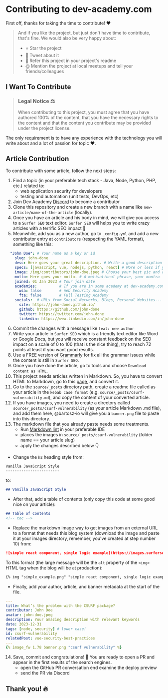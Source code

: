 <!-- omit in toc -->
# Contributing to dev-academy.com

First off, thanks for taking the time to contribute! ❤️

> And if you like the project, but just don't have time to contribute, that's fine. We would also be very happy about:
> - ⭐️ Star the project
> - 🐥 Tweet about it
> - 📖 Refer this project in your project's readme
> - @ Mention the project at local meetups and tell your friends/colleagues

## I Want To Contribute

> ### Legal Notice ⚖️ <!-- omit in toc -->
> When contributing to this project, you must agree that you have authored 100% of the content, that you have the necessary rights to the content and that the content you contribute may be provided under the project license.

The only requirement is to have any experience with the technology you will write about and a lot of passion for topic ❤️.

## Article Contribution

To contribute with some article, follow the next steps:

1. Find a topic (in your preferable tech stack - Java, Node, Python, PHP, etc.) related to:
    - web application security for developers
    - testing and automation (unit tests, DevOps, etc)
2. Join Dev Academy [Discord](https://discord.com/invite/tXrGY7ca43) to become a contributor
3. Clone this repository and create a new branch with a name like `new-article/name-of-the-article` (locally).
4. Once you have an article and his body in mind, we will give you access to a `Surfer SEO` text editor. `Surfer SEO` will helps you to write crazy articles with a terrific SEO impact 🚀
5. Meanwhile, add you as a new author, go to `_config.yml` and add a new contributor entry at `contributors` (respecting the YAML format), something like this:

```yml
  "John Doe": # Your name as a key or id
    slug: john-done 
    desc: Here goes your great description. # Write a good description
    specs: [javascript, vue, nodejs, python, react] # More or less if you want
    image: /img/contributors/john-doe.jpeg # Choose your best pic and add it at this path
    motto: Here goes your motto. # A motivational phrase, your mantra
    joined: 01 Jan 2023 # Your join date 
    academies:          # If you are in some academy at dev-academy.com change it to true
      wsa: false        # Web Security Academy
      fta: false        # Full Testing Academy
    socials:  # URLs from Social Networks, Blogs, Personal Websites...
      site: https://john-done.github.io/
      github: https://github.com/john-done
      twitter: https://twitter.com/john-done
      linkedin: https://www.linkedin.com/in/john-done
```

6. Commit the changes with a message like `feat: new author`
7. Write your article in `Surfer SEO` which is a friendly text editor like Word or Google Docs, but you will receive constant feedback on the SEO impact on a scale of 0 to 100 (that is the nice thing), try to reach 72 points at least if you want good results.
8. Use a FREE version of [Grammarly](https://www.grammarly.com/browser/chrome) for fix all the grammar issues while the content is still in `Surfer SEO`.
9. Once you have done the article, go to tools and choose `Download content as HTML`.
10. This project needs articles written in Markdown. So, you have to convert HTML to Markdown, go to this [page](https://codebeautify.org/html-to-markdown), and convert it.
11. Go to the `source/_posts` directory path, create a readme file called as your article in the `kebab case format` (e.g. `source/_posts/csurf-vulnerability.md`), and copy the content of your converted article.
12. If you have images, you need to create a directory called `source/_posts/csurf-vulnerability` (as your article Markdown .md file), and add them here, @bartosz-io will give you a `banner.png` file to paste into this directory.
13. The markdown file that you already paste needs some treatments.
    - Run [Markdown lint](https://marketplace.visualstudio.com/items?itemName=DavidAnson.vscode-markdownlint) in your preferable IDE
    - places the images in `source/_posts/csurf-vulnerability` (folder name == your article slug)
    - apply the changes described below 👇

- Change the `h2` heading style from:

```md
Vanilla JavaScript Style
------------------------
```
to:
```md
## Vanilla JavaScript Style
```

- After that, add a table of contents (only copy this  code at some good nice on your article):

```md
## Table of Contents
<!-- toc -->
```

- Replace the markdown image way to get images from an external URL to a format that needs this blog system (download the image and paste it at your images directory, remember, you've created at step number 10) from:

```md
![simple react component, single logic example](https://images.surferseo.art/5b6d9719-266f-4f93-a999-44d81fc570cf.png)
```

To this format (the large message will be the `alt` property of the `<img>` HTML tag when the blog will be at production):

```md
{% img "simple_example.png" "simple react component, single logic example" "lazy" %}
```

- Finally, add your author, article, and banner metadata at the start of the file.

```yaml
---
title: What’s the problem with the CSURF package?
contributor: John Doe
avatar: john-doe.jpeg
description: Your amazing description with relevant keywords
date: 2023-12-31
tags: [node, security] # lower case!
id: csurf-vulnerability
relatedPost: vue-security-best-practices
---
{% image_fw 1.78 banner.png "csurf vulnerability" %}
```


14. Save, commit and congratulations! 🥳 You are ready to open a PR and appear in the first results of the search engines.
    - open the GitHub PR conversation end examine the deploy preview
    - send the PR via Discord

## Thank you! 🔥